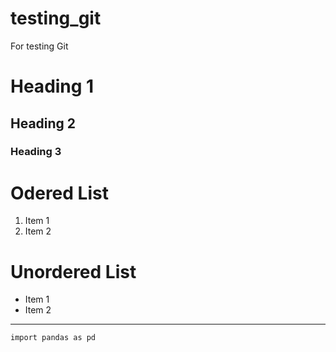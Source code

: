 # testing_git
For testing Git
# Heading 1
## Heading 2
### Heading 3
# Odered List 
1. Item 1
2. Item 2

# Unordered List 
* Item 1
* Item 2
-----
```{Python}
import pandas as pd
```
